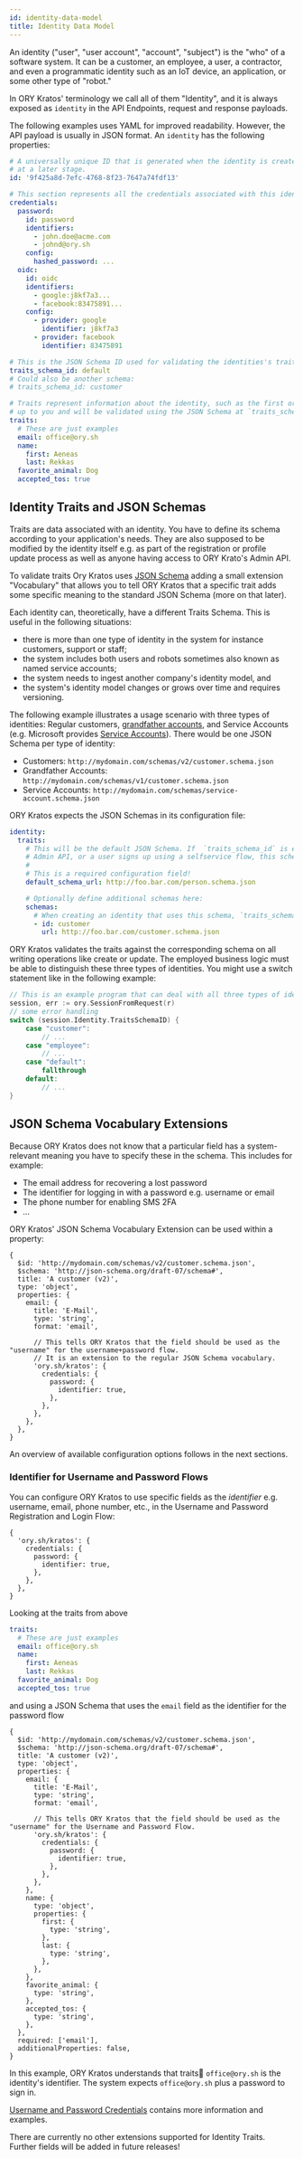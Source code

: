 ```yaml
---
id: identity-data-model
title: Identity Data Model
---
```


An identity ("user", "user account", "account", "subject") is the "who" of a
software system. It can be a customer, an employee, a user, a contractor, and
even a programmatic identity such as an IoT device, an application, or some
other type of "robot."

In ORY Kratos' terminology we call all of them "Identity", and it is always
exposed as `identity` in the API Endpoints, request and response payloads.

The following examples uses YAML for improved readability. However, the API
payload is usually in JSON format. An `identity` has the following properties:

```yaml title="$ curl kratos-host-url/admin-endpoint/identities/9f425a8d-7efc-4768-8f23-7647a74fdf13"
# A universally unique ID that is generated when the identity is created and that cannot be changed or updated
# at a later stage.
id: '9f425a8d-7efc-4768-8f23-7647a74fdf13'

# This section represents all the credentials associated with this identity. It is further explained in section "Credentials".
credentials:
  password:
    id: password
    identifiers:
      - john.doe@acme.com
      - johnd@ory.sh
    config:
      hashed_password: ...
  oidc:
    id: oidc
    identifiers:
      - google:j8kf7a3...
      - facebook:83475891...
    config:
      - provider: google
        identifier: j8kf7a3
      - provider: facebook
        identifier: 83475891

# This is the JSON Schema ID used for validating the identities's traits.
traits_schema_id: default
# Could also be another schema:
# traits_schema_id: customer

# Traits represent information about the identity, such as the first or last name. The traits content is completely
# up to you and will be validated using the JSON Schema at `traits_schema_url`.
traits:
  # These are just examples
  email: office@ory.sh
  name:
    first: Aeneas
    last: Rekkas
  favorite_animal: Dog
  accepted_tos: true
```

## Identity Traits and JSON Schemas

Traits are data associated with an identity. You have to define its schema
according to your application's needs. They are also supposed to be modified by
the identity itself e.g. as part of the registration or profile update process
as well as anyone having access to ORY Krato's Admin API.

To validate traits Ory Kratos uses
[JSON Schema](https://json-schema.org/learn/getting-started-step-by-step.html)
adding a small extension "Vocabulary" that allows you to tell ORY Kratos that a
specific trait adds some specific meaning to the standard JSON Schema (more on
that later).

Each identity can, theoretically, have a different Traits Schema. This is useful
in the following situations:

- there is more than one type of identity in the system for instance customers,
  support or staff;
- the system includes both users and robots sometimes also known as named
  service accounts;
- the system needs to ingest another company's identity model, and
- the system's identity model changes or grows over time and requires
  versioning.

The following example illustrates a usage scenario with three types of
identities: Regular customers,
[grandfather accounts](https://en.wikipedia.org/wiki/Grandfather_clause), and
Service Accounts (e.g. Microsoft provides
[Service Accounts](https://docs.microsoft.com/en-us/windows/security/identity-protection/access-control/service-accounts)).
There would be one JSON Schema per type of identity:

- Customers: `http://mydomain.com/schemas/v2/customer.schema.json`
- Grandfather Accounts: `http://mydomain.com/schemas/v1/customer.schema.json`
- Service Accounts: `http://mydomain.com/schemas/service-account.schema.json`

ORY Kratos expects the JSON Schemas in its configuration file:

```yaml
identity:
  traits:
    # This will be the default JSON Schema. If  `traits_schema_id` is empty when creating an identity using the
    # Admin API, or a user signs up using a selfservice flow, this schema will be used.
    #
    # This is a required configuration field!
    default_schema_url: http://foo.bar.com/person.schema.json

    # Optionally define additional schemas here:
    schemas:
      # When creating an identity that uses this schema, `traits_schema_id: customer` would be set for that identity.
      - id: customer
        url: http://foo.bar.com/customer.schema.json
```

ORY Kratos validates the traits against the corresponding schema on all writing
operations like create or update. The employed business logic must be able to
distinguish these three types of identities. You might use a switch statement
like in the following example:

```go
// This is an example program that can deal with all three types of identities
session, err := ory.SessionFromRequest(r)
// some error handling
switch (session.Identity.TraitsSchemaID) {
    case "customer":
        // ...
    case "employee":
        // ...
    case "default":
        fallthrough
    default:
        // ...
}
```

## JSON Schema Vocabulary Extensions

Because ORY Kratos does not know that a particular field has a system-relevant
meaning you have to specify these in the schema. This includes for example:

- The email address for recovering a lost password
- The identifier for logging in with a password e.g. username or email
- The phone number for enabling SMS 2FA
- ...

ORY Kratos' JSON Schema Vocabulary Extension can be used within a property:

```json5
{
  $id: 'http://mydomain.com/schemas/v2/customer.schema.json',
  $schema: 'http://json-schema.org/draft-07/schema#',
  title: 'A customer (v2)',
  type: 'object',
  properties: {
    email: {
      title: 'E-Mail',
      type: 'string',
      format: 'email',

      // This tells ORY Kratos that the field should be used as the "username" for the username+password flow.
      // It is an extension to the regular JSON Schema vocabulary.
      'ory.sh/kratos': {
        credentials: {
          password: {
            identifier: true,
          },
        },
      },
    },
  },
}
```

An overview of available configuration options follows in the next sections.

### Identifier for Username and Password Flows

You can configure ORY Kratos to use specific fields as the _identifier_ e.g.
username, email, phone number, etc., in the Username and Password Registration
and Login Flow:

```json5
{
  'ory.sh/kratos': {
    credentials: {
      password: {
        identifier: true,
      },
    },
  },
}
```

Looking at the traits from above

```yaml
traits:
  # These are just examples
  email: office@ory.sh
  name:
    first: Aeneas
    last: Rekkas
  favorite_animal: Dog
  accepted_tos: true
```

and using a JSON Schema that uses the `email` field as the identifier for the
password flow

```json5
{
  $id: 'http://mydomain.com/schemas/v2/customer.schema.json',
  $schema: 'http://json-schema.org/draft-07/schema#',
  title: 'A customer (v2)',
  type: 'object',
  properties: {
    email: {
      title: 'E-Mail',
      type: 'string',
      format: 'email',

      // This tells ORY Kratos that the field should be used as the "username" for the Username and Password Flow.
      'ory.sh/kratos': {
        credentials: {
          password: {
            identifier: true,
          },
        },
      },
    },
    name: {
      type: 'object',
      properties: {
        first: {
          type: 'string',
        },
        last: {
          type: 'string',
        },
      },
    },
    favorite_animal: {
      type: 'string',
    },
    accepted_tos: {
      type: 'string',
    },
  },
  required: ['email'],
  additionalProperties: false,
}
```

In this example, ORY Kratos understands that traits:email: `office@ory.sh` is
the identity's identifier. The system expects `office@ory.sh` plus a password to
sign in.

[Username and Password Credentials](credentials.md#username-and-password)
contains more information and examples.

There are currently no other extensions supported for Identity Traits. Further
fields will be added in future releases!
